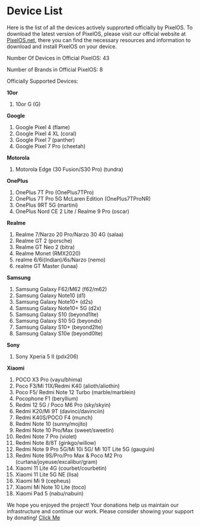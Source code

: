 # Device List
Here is the list of all the devices actively supprorted officially by PixelOS. To download the latest version of PixelOS, please visit our official website at [PixelOS.net](PixelOS.net), there you can find the necessary resources and information to download and install PixelOS on your device.

Number Of Devices in Official PixelOS: 43

Number of Brands in Official PixelOS: 8

Officially Supported Devices:

**10or**
1. 10or G (G)

**Google**
1. Google Pixel 4 (flame)
2. Google Pixel 4 XL (coral)
3. Google Pixel 7 (panther)
4. Google Pixel 7 Pro (cheetah)

**Motorola**
1. Motorola Edge (30 Fusion/S30 Pro) (tundra)

**OnePlus**
1. OnePlus 7T Pro (OnePlus7TPro)
2. OnePlus 7T Pro 5G McLaren Edition (OnePlus7TProNR)
3. OnePlus 9RT 5G (martini)
4. OnePlus Nord CE 2 Lite / Realme 9 Pro (oscar)

**Realme**
1. Realme 7/Narzo 20 Pro/Narzo 30 4G (salaa)
2. Realme GT 2 (porsche)
3. Realme GT Neo 2 (bitra)
4. Realme Monet (RMX2020)
5. realme 6/6i(Indian)/6s/Narzo (nemo)
6. realme GT Master (lunaa)

**Samsung**
1. Samsung Galaxy F62/M62 (f62/m62)
2. Samsung Galaxy Note10 (d1)
3. Samsung Galaxy Note10+ (d2s)
4. Samsung Galaxy Note10+ 5G (d2x)
5. Samsung Galaxy S10 (beyond1lte)
6. Samsung Galaxy S10 5G (beyondx)
7. Samsung Galaxy S10+ (beyond2lte)
8. Samsung Galaxy S10e (beyond0lte)

**Sony**
1. Sony Xperia 5 II (pdx206)

**Xiaomi**
1. POCO X3 Pro (vayu/bhima)
2. Poco F3/Mi 11X/Redmi K40 (alioth/aliothin)
3. Poco F5/ Redmi Note 12 Turbo (marble/marblein)
4. Pocophone F1 (beryllium)
5. Redmi 12 5G / Poco M6 Pro (sky/skyin)
6. Redmi K20/Mi 9T (davinci/davinciin)
7. Redmi K40S/POCO F4 (munch)
8. Redmi Note 10 (sunny/mojito)
9. Redmi Note 10 Pro/Max (sweet/sweetin)
10. Redmi Note 7 Pro (violet)
11. Redmi Note 8/8T (ginkgo/willow)
12. Redmi Note 9 Pro 5G/Mi 10i 5G/ Mi 10T Lite 5G (gauguin)
13. Redmi Note 9S/Pro/Pro Max & Poco M2 Pro (curtana/joyeuse/excalibur/gram)
14. Xiaomi 11 Lite 4G (courbet/courbetin)
15. Xiaomi 11 Lite 5G NE (lisa)
16. Xiaomi Mi 9 (cepheus)
17. Xiaomi Mi Note 10 Lite (toco)
18. Xiaomi Pad 5 (nabu/nabuin)

We hope you enjoyed the project! Your donations help us maintain our infrastructure and continue our work. Please consider showing your support by donating! [Click Me](https://wiki.pixelos.net/docs/donate)